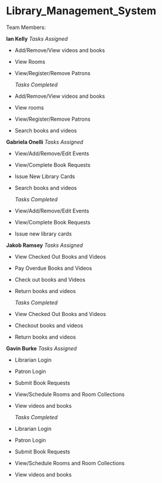 # Library_Management_System
Team Members:

**Ian Kelly**
  *Tasks Assigned*
- Add/Remove/View videos and books 
- View Rooms
- View/Register/Remove Patrons
 
  *Tasks Completed*
- Add/Remove/View videos and books 
- View rooms
- View/Register/Remove Patrons
- Search books and videos

**Gabriela Onelli**
  *Tasks Assigned*
- View/Add/Remove/Edit Events 
- View/Complete Book Requests 
- Issue New Library Cards
- Search books and videos

  *Tasks Completed*
- View/Add/Remove/Edit Events 
- View/Complete Book Requests 
- Issue new library cards

**Jakob Ramsey** 
  *Tasks Assigned*
- View Checked Out Books and Videos 
- Pay Overdue Books and Videos 
- Check out books and Videos
- Return books and videos

  *Tasks Completed*
- View Checked Out Books and Videos 
- Checkout books and videos
- Return books and videos

**Gavin Burke**
  *Tasks Assigned*
- Librarian Login
- Patron Login
- Submit Book Requests
- View/Schedule Rooms and Room Collections 
- View videos and books

  *Tasks Completed*
- Librarian Login
- Patron Login
- Submit Book Requests
- View/Schedule Rooms and Room Collections 
- View videos and books
